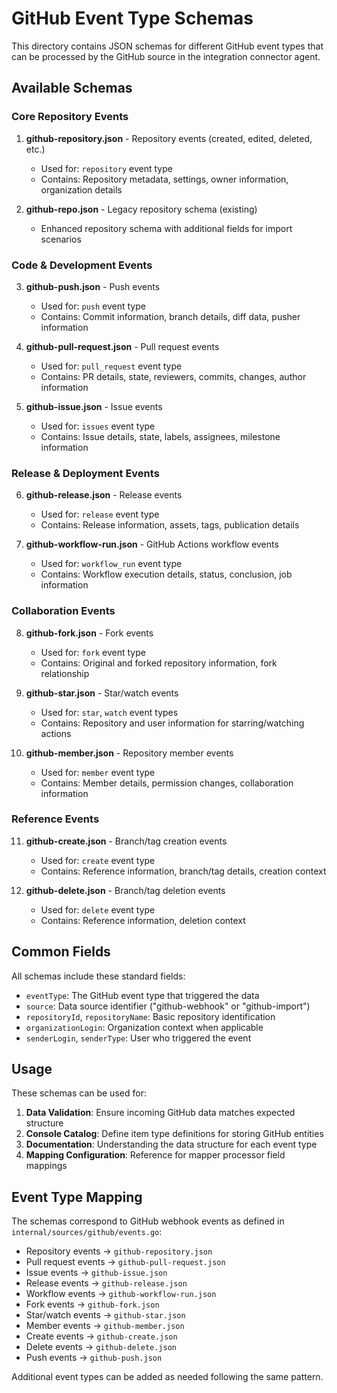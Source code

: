 # GitHub Event Type Schemas

This directory contains JSON schemas for different GitHub event types that can be processed by the GitHub source in the integration connector agent.

## Available Schemas

### Core Repository Events

1. **github-repository.json** - Repository events (created, edited, deleted, etc.)
   - Used for: `repository` event type
   - Contains: Repository metadata, settings, owner information, organization details

2. **github-repo.json** - Legacy repository schema (existing)
   - Enhanced repository schema with additional fields for import scenarios

### Code & Development Events

3. **github-push.json** - Push events 
   - Used for: `push` event type
   - Contains: Commit information, branch details, diff data, pusher information

4. **github-pull-request.json** - Pull request events
   - Used for: `pull_request` event type  
   - Contains: PR details, state, reviewers, commits, changes, author information

5. **github-issue.json** - Issue events
   - Used for: `issues` event type
   - Contains: Issue details, state, labels, assignees, milestone information

### Release & Deployment Events

6. **github-release.json** - Release events
   - Used for: `release` event type
   - Contains: Release information, assets, tags, publication details

7. **github-workflow-run.json** - GitHub Actions workflow events
   - Used for: `workflow_run` event type
   - Contains: Workflow execution details, status, conclusion, job information

### Collaboration Events

8. **github-fork.json** - Fork events
   - Used for: `fork` event type
   - Contains: Original and forked repository information, fork relationship

9. **github-star.json** - Star/watch events
   - Used for: `star`, `watch` event types
   - Contains: Repository and user information for starring/watching actions

10. **github-member.json** - Repository member events
    - Used for: `member` event type
    - Contains: Member details, permission changes, collaboration information

### Reference Events

11. **github-create.json** - Branch/tag creation events
    - Used for: `create` event type
    - Contains: Reference information, branch/tag details, creation context

12. **github-delete.json** - Branch/tag deletion events
    - Used for: `delete` event type
    - Contains: Reference information, deletion context

## Common Fields

All schemas include these standard fields:

- `eventType`: The GitHub event type that triggered the data
- `source`: Data source identifier ("github-webhook" or "github-import")
- `repositoryId`, `repositoryName`: Basic repository identification
- `organizationLogin`: Organization context when applicable
- `senderLogin`, `senderType`: User who triggered the event

## Usage

These schemas can be used for:

1. **Data Validation**: Ensure incoming GitHub data matches expected structure
2. **Console Catalog**: Define item type definitions for storing GitHub entities
3. **Documentation**: Understanding the data structure for each event type
4. **Mapping Configuration**: Reference for mapper processor field mappings

## Event Type Mapping

The schemas correspond to GitHub webhook events as defined in `internal/sources/github/events.go`:

- Repository events → `github-repository.json`
- Pull request events → `github-pull-request.json`  
- Issue events → `github-issue.json`
- Release events → `github-release.json`
- Workflow events → `github-workflow-run.json`
- Fork events → `github-fork.json`
- Star/watch events → `github-star.json`
- Member events → `github-member.json`
- Create events → `github-create.json`
- Delete events → `github-delete.json`
- Push events → `github-push.json`

Additional event types can be added as needed following the same pattern.
